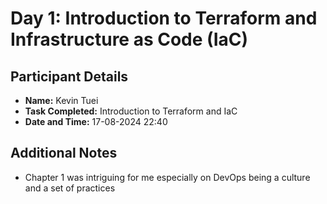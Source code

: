 # Day 1: Introduction to Terraform and Infrastructure as Code (IaC)

## Participant Details
- **Name:** Kevin Tuei
- **Task Completed:** Introduction to Terraform and IaC
- **Date and Time:** 17-08-2024 22:40

## Additional Notes
- Chapter 1 was intriguing for me especially on DevOps being a culture and a set of practices


